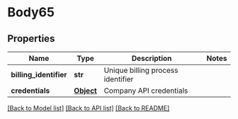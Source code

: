 # Body65

## Properties
Name | Type | Description | Notes
------------ | ------------- | ------------- | -------------
**billing_identifier** | **str** | Unique billing process identifier | 
**credentials** | [**Object**](Object.md) | Company API credentials | 

[[Back to Model list]](../README.md#documentation-for-models) [[Back to API list]](../README.md#documentation-for-api-endpoints) [[Back to README]](../README.md)


